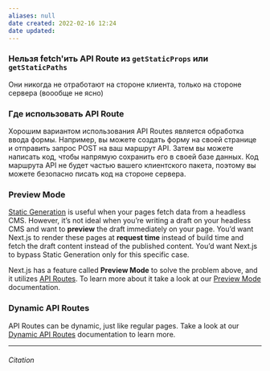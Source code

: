 ```yaml
---
aliases: null
date created: 2022-02-16 12:24
date updated:
---
```


### Нельзя fetch'ить API Route из  `getStaticProps`  или `getStaticPaths`
Они никогда не отработают на стороне клиента, только на стороне сервера
(воообще не ясно)

### Где использовать API Route
Хорошим вариантом использования API Routes является обработка ввода формы. Например, вы можете создать форму на своей странице и отправить запрос POST на ваш маршрут API. Затем вы можете написать код, чтобы напрямую сохранить его в своей базе данных. Код маршрута API не будет частью вашего клиентского пакета, поэтому вы можете безопасно писать код на стороне сервера.

### Preview Mode

[Static Generation](https://nextjs.org/docs/basic-features/pages#static-generation-recommended) is useful when your pages fetch data from a headless CMS. However, it’s not ideal when you’re writing a draft on your headless CMS and want to **preview** the draft immediately on your page. You’d want Next.js to render these pages at **request time** instead of build time and fetch the draft content instead of the published content. You’d want Next.js to bypass Static Generation only for this specific case.

Next.js has a feature called **Preview Mode** to solve the problem above, and it utilizes [API Routes](https://nextjs.org/docs/api-routes/introduction). To learn more about it take a look at our [Preview Mode](https://nextjs.org/docs/advanced-features/preview-mode) documentation.

### Dynamic API Routes

API Routes can be dynamic, just like regular pages. Take a look at our [Dynamic API Routes](https://nextjs.org/docs/api-routes/dynamic-api-routes) documentation to learn more.


---

###### Citation


